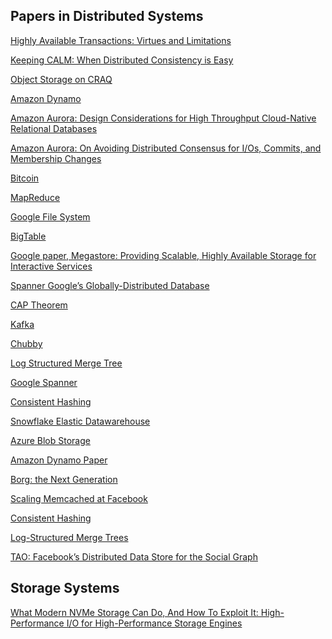 ## Papers in Distributed Systems

[Highly Available Transactions: Virtues and Limitations](http://www.bailis.org/papers/hat-vldb2014.pdf)

[Keeping CALM: When Distributed Consistency is Easy](https://arxiv.org/pdf/1901.01930.pdf)

[Object Storage on CRAQ](https://www.usenix.org/legacy/event/usenix09/tech/full_papers/terrace/terrace.pdf)

[Amazon Dynamo](https://www.allthingsdistributed.com/files/amazon-dynamo-sosp2007.pdf)

[Amazon Aurora: Design Considerations for High 
Throughput Cloud-Native Relational Databases](https://pdos.csail.mit.edu/6.824/papers/aurora.pdf)

[Amazon Aurora: On Avoiding Distributed Consensus for I/Os,
Commits, and Membership Changes](https://pages.cs.wisc.edu/~yxy/cs839-s20/papers/aurora-sigmod-18.pdf)

[Bitcoin](https://bitcoin.org/bitcoin.pdf)

[MapReduce](https://static.googleusercontent.com/media/research.google.com/en//archive/mapreduce-osdi04.pdf)

[Google File System](https://static.googleusercontent.com/media/research.google.com/en//archive/gfs-sosp2003.pdf)

[BigTable](https://static.googleusercontent.com/media/research.google.com/en//archive/bigtable-osdi06.pdf)

[Google paper, Megastore: Providing Scalable, Highly Available Storage for Interactive Services](https://storage.googleapis.com/pub-tools-public-publication-data/pdf/36971.pdf)

[Spanner Google’s Globally-Distributed Database](https://static.googleusercontent.com/media/research.google.com/en//archive/spanner-osdi2012.pdf)

[CAP Theorem](https://groups.csail.mit.edu/tds/papers/Gilbert/Brewer2.pdf)

[Kafka](https://notes.stephenholiday.com/Kafka.pdf)

[Chubby](https://static.googleusercontent.com/media/research.google.com/en//archive/chubby-osdi06.pdf)

[Log Structured Merge Tree](https://www.cs.umb.edu/~poneil/lsmtree.pdf)

[Google Spanner](https://static.googleusercontent.com/media/research.google.com/en//archive/spanner-osdi2012.pdf)

[Consistent Hashing](https://www.cs.princeton.edu/courses/archive/fall09/cos518/papers/chash.pdf)

[Snowflake Elastic Datawarehouse](https://pages.cs.wisc.edu/~yxy/cs764-f20/papers/snowflake.pdf)

[Azure Blob Storage](https://www.cs.purdue.edu/homes/csjgwang/CloudNativeDB/AzureStorageSOSP11.pdf)

[Amazon Dynamo Paper](https://www.allthingsdistributed.com/files/amazon-dynamo-sosp2007.pdf)

[Borg: the Next Generation](https://www.cs.cmu.edu/~harchol/Papers/EuroSys20.pdf)

[Scaling Memcached at Facebook](https://www.usenix.org/system/files/conference/nsdi13/nsdi13-final170_update.pdf)

[Consistent Hashing](https://www.cs.princeton.edu/courses/archive/fall09/cos518/papers/chash.pdf)

[Log-Structured Merge Trees](https://www.cs.umb.edu/~poneil/lsmtree.pdf)

[TAO: Facebook’s Distributed Data Store for the Social Graph](https://www.usenix.org/system/files/conference/atc13/atc13-bronson.pdf)


## Storage Systems

[What Modern NVMe Storage Can Do, And How To Exploit It:
High-Performance I/O for High-Performance Storage Engines](https://www.vldb.org/pvldb/vol16/p2090-haas.pdf)
